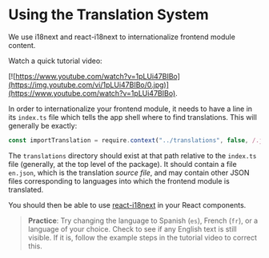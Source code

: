 # Using the Translation System

We use i18next and react-i18next to internationalize frontend module content.

Watch a quick tutorial video:

[![https://www.youtube.com/watch?v=1pLUi47BIBo](https://img.youtube.com/vi/1pLUi47BIBo/0.jpg)](https://www.youtube.com/watch?v=1pLUi47BIBo).

In order to internationalize your frontend module, it needs to have a line in
its `index.ts` file which tells the app shell where to find translations.
This will generally be exactly:

```javascript
const importTranslation = require.context("../translations", false, /.json$/, "lazy");
```

The `translations` directory should exist at that path relative to the `index.ts` file
(generally, at the top level of the package). It should contain a file `en.json`, which
is the translation *source file*, and may contain other JSON files corresponding
to languages into which the frontend module is translated.

You should then be able to use [react-i18next](https://react.i18next.com/) in your
React components.

> **Practice**: Try changing the language to Spanish (`es`), French (`fr`), or a language
  of your choice. Check to see if any English text is still visible. If it is, follow
  the example steps in the tutorial video to correct this.